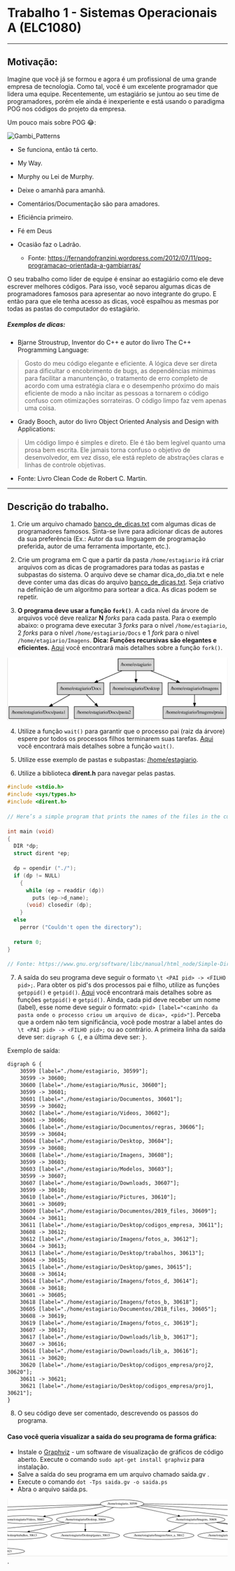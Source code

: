# Trabalho 1 - Sistemas Operacionais A (ELC1080)

-----------

## Motivação:

Imagine que você já se formou e agora é um profissional de uma grande empresa de tecnologia. Como tal, você é um excelente programador que lidera uma equipe. Recentemente, um estagiário se juntou ao seu time de programadores, porém ele ainda é inexperiente e está usando o paradigma POG nos códigos do projeto da empresa.

Um pouco mais sobre POG  :joy::

![Gambi_Patterns](https://fernandofranzini.files.wordpress.com/2012/07/pog1.jpg)

* Se funciona, então tá certo.
* My Way.
* Murphy ou Lei de Murphy.
* Deixe o amanhã para amanhã.
* Comentários/Documentação são para amadores.
* Eficiência primeiro.
* Fé em Deus
* Ocasião faz o Ladrão.

  - Fonte: https://fernandofranzini.wordpress.com/2012/07/11/pog-programacao-orientada-a-gambiarras/

O seu trabalho como líder de equipe é ensinar ao estagiário como ele deve escrever melhores códigos. Para isso, você separou algumas dicas de programadores famosos para apresentar ao novo integrante do grupo. E então para que ele tenha acesso as dicas, você espalhou as mesmas por todas as pastas do computador do estagiário.

##### Exemplos de dicas:

  - Bjarne Stroustrup, Inventor do C++ e autor do livro The C++ Programming Language:

 > Gosto do meu código elegante e eficiente. A lógica deve ser direta para dificultar o encobrimento de bugs, as dependências mínimas para facilitar a manuntenção, o tratamento de erro completo de acordo com uma estratégia clara e o desempenho próximo do mais eficiente de modo a não incitar as pessoas a tornarem o código confuso com otimizações sorrateiras. O código limpo faz vem apenas uma coisa.

 -  Grady Booch, autor do livro Object Oriented Analysis and Design with Applications:

 > Um código limpo é simples e direto. Ele é tão bem legível quanto uma prosa bem escrita. Ele jamais torna confuso o objetivo de desenvolvedor, em vez disso, ele está repleto de abstrações claras e linhas de controle objetivas.

 - Fonte: Livro Clean Code de Robert C. Martin.

------------------------

## Descrição do trabalho.

1. Crie um arquivo chamado [banco_de_dicas.txt](banco_de_dicas.txt) com algumas dicas de programadores famosos. Sinta-se livre para adicionar dicas de autores da sua preferência (Ex.: Autor da sua linguagem de programação preferida, autor de uma ferramenta importante, etc.).

2. Crie um programa em C que a partir da pasta `/home/estagiario` irá criar arquivos com as dicas de programadores para todas as pastas e subpastas do sistema. O arquivo deve se chamar dica_do_dia.txt e nele deve conter uma das dicas do arquivo [banco_de_dicas.txt](banco_de_dicas.txt). Seja criativo na definição de um algoritmo para sortear a dica. As dicas podem se repetir.

3. **O programa deve usar a função `fork()`**. A cada nível da árvore de arquivos você deve realizar **N** *forks* para cada pasta. Para o exemplo abaixo: o programa deve executar 3 *forks* para o nível `/home/estagiario`, 2 *forks* para o nível `/home/estagiario/Docs` e 1 *fork* para o nível `/home/etagiario/Imagens`. **Dica: Funções recursivas são elegantes e eficientes.** [Aqui](http://man7.org/linux/man-pages/man2/fork.2.html) você encontrará mais detalhes sobre a função `fork()`.

![Exemplo1](exemplo1.png)

4. Utilize a função `wait()` para garantir que o processo pai (raiz da árvore) espere por todos os processos filhos terminarem suas tarefas. [Aqui](http://man7.org/linux/man-pages/man2/waitpid.2.html) você encontrará mais detalhes sobre a função `wait()`.

5. Utilize esse exemplo de pastas e subpastas: [/home/estagiario](/home/estagiario).

6. Utilize a biblioteca **dirent.h** para navegar pelas pastas.

```c
#include <stdio.h>
#include <sys/types.h>
#include <dirent.h>

// Here’s a simple program that prints the names of the files in the current working directory:

int main (void)
{
  DIR *dp;
  struct dirent *ep;

  dp = opendir ("./");
  if (dp != NULL)
    {
      while (ep = readdir (dp))
        puts (ep->d_name);
      (void) closedir (dp);
    }
  else
    perror ("Couldn't open the directory");

  return 0;
}

// Fonte: https://www.gnu.org/software/libc/manual/html_node/Simple-Directory-Lister.html
```

7. A saída do seu programa deve seguir o formato `\t <PAI pid> -> <FILHO pid>;`. Para obter os pid's dos processos pai e filho, utilize as funções `getppid()` e `getpid()`. [Aqui](http://man7.org/linux/man-pages/man2/getpid.2.html) você encontrará mais detalhes sobre as funções `getppid()` e `getpid()`. Ainda, cada pid deve receber um nome (label), esse nome deve seguir o formato: `<pid> [label="<caminho da pasta onde o processo criou um arquivo de dica>, <pid>"]`. Perceba que a ordem não tem significância, você pode mostrar a label antes do `\t <PAI pid> -> <FILHO pid>;` ou ao contrário. A primeira linha da saída deve ser: `digraph G {`, e a última deve ser: `}`.

Exemplo de saída:

```
digraph G {
	30599 [label="./home/estagiario, 30599"];
	30599 -> 30600;
	30600 [label="./home/estagiario/Music, 30600"];
	30599 -> 30601;
	30601 [label="./home/estagiario/Documentos, 30601"];
	30599 -> 30602;
	30602 [label="./home/estagiario/Videos, 30602"];
	30601 -> 30606;
	30606 [label="./home/estagiario/Documentos/regras, 30606"];
	30599 -> 30604;
	30604 [label="./home/estagiario/Desktop, 30604"];
	30599 -> 30608;
	30608 [label="./home/estagiario/Imagens, 30608"];
	30599 -> 30603;
	30603 [label="./home/estagiario/Modelos, 30603"];
	30599 -> 30607;
	30607 [label="./home/estagiario/Downloads, 30607"];
	30599 -> 30610;
	30610 [label="./home/estagiario/Pictures, 30610"];
	30601 -> 30609;
	30609 [label="./home/estagiario/Documentos/2019_files, 30609"];
	30604 -> 30611;
	30611 [label="./home/estagiario/Desktop/codigos_empresa, 30611"];
	30608 -> 30612;
	30612 [label="./home/estagiario/Imagens/fotos_a, 30612"];
	30604 -> 30613;
	30613 [label="./home/estagiario/Desktop/trabalhos, 30613"];
	30604 -> 30615;
	30615 [label="./home/estagiario/Desktop/games, 30615"];
	30608 -> 30614;
	30614 [label="./home/estagiario/Imagens/fotos_d, 30614"];
	30608 -> 30618;
	30601 -> 30605;
	30618 [label="./home/estagiario/Imagens/fotos_b, 30618"];
	30605 [label="./home/estagiario/Documentos/2018_files, 30605"];
	30608 -> 30619;
	30619 [label="./home/estagiario/Imagens/fotos_c, 30619"];
	30607 -> 30617;
	30617 [label="./home/estagiario/Downloads/lib_b, 30617"];
	30607 -> 30616;
	30616 [label="./home/estagiario/Downloads/lib_a, 30616"];
	30611 -> 30620;
	30620 [label="./home/estagiario/Desktop/codigos_empresa/proj2, 30620"];
	30611 -> 30621;
	30621 [label="./home/estagiario/Desktop/codigos_empresa/proj1, 30621"];
}
```
8. O seu código deve ser comentado, descrevendo os passos do programa.

#### Caso você queria visualizar a saída do seu programa de forma gráfica:

* Instale o [Graphviz](https://graphviz.gitlab.io/) - um software de visualização de gráficos de código aberto. Execute o comando `sudo apt-get install graphviz` para instalação.
* Salve a saída do seu programa em um arquivo chamado saida.gv .
* Execute o comando `dot -Tps saida.gv -o saida.ps`
* Abra o arquivo saida.ps.

![Saida](saida.png).
